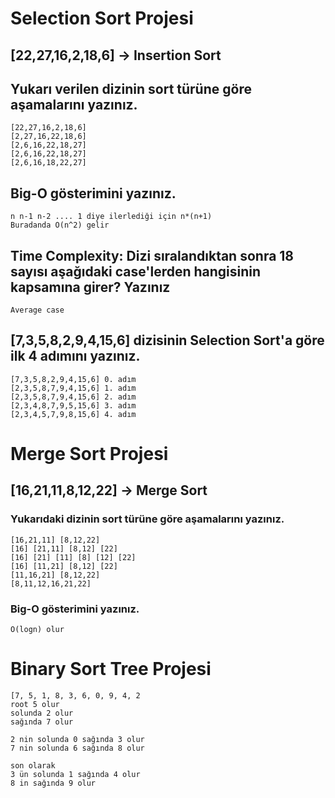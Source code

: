 # Selection Sort Projesi

## [22,27,16,2,18,6] -> Insertion Sort

## Yukarı verilen dizinin sort türüne göre aşamalarını yazınız.
```
[22,27,16,2,18,6]
[2,27,16,22,18,6]
[2,6,16,22,18,27]
[2,6,16,22,18,27]
[2,6,16,18,22,27]
```

## Big-O gösterimini yazınız.
```
n n-1 n-2 .... 1 diye ilerlediği için n*(n+1)
Buradanda O(n^2) gelir
```

## Time Complexity: Dizi sıralandıktan sonra 18 sayısı aşağıdaki case'lerden hangisinin kapsamına girer? Yazınız
```
Average case
```

## [7,3,5,8,2,9,4,15,6] dizisinin Selection Sort'a göre ilk 4 adımını yazınız.
```
[7,3,5,8,2,9,4,15,6] 0. adım
[2,3,5,8,7,9,4,15,6] 1. adım
[2,3,5,8,7,9,4,15,6] 2. adım
[2,3,4,8,7,9,5,15,6] 3. adım
[2,3,4,5,7,9,8,15,6] 4. adım
```

# Merge Sort Projesi

## [16,21,11,8,12,22] -> Merge Sort

### Yukarıdaki dizinin sort türüne göre aşamalarını yazınız.
```
[16,21,11] [8,12,22]
[16] [21,11] [8,12] [22]
[16] [21] [11] [8] [12] [22]
[16] [11,21] [8,12] [22]
[11,16,21] [8,12,22]
[8,11,12,16,21,22]
```

### Big-O gösterimini yazınız.
```
O(logn) olur
```
# Binary Sort Tree Projesi
```
[7, 5, 1, 8, 3, 6, 0, 9, 4, 2
root 5 olur
solunda 2 olur
sağında 7 olur

2 nin solunda 0 sağında 3 olur
7 nin solunda 6 sağında 8 olur

son olarak
3 ün solunda 1 sağında 4 olur
8 in sağında 9 olur
```
